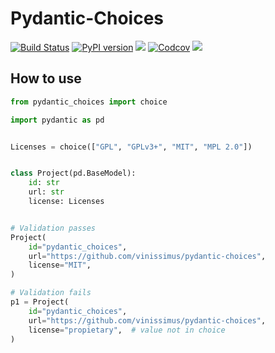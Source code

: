 # Pydantic-Choices

[![Build Status](https://travis-ci.com/vinissimus/pydantic-choices.svg?branch=master)](https://travis-ci.com/vinissimus/pydantic-choices) [![PyPI version](https://badge.fury.io/py/pydantic-choices.svg)](https://badge.fury.io/py/pydantic-choices) ![](https://img.shields.io/pypi/pyversions/pydantic-choices.svg) [![Codcov](https://codecov.io/gh/vinissimus/pydantic-choices/branch/master/graph/badge.svg)](https://codecov.io/gh/vinissimus/pydantic-choices/branch/master) ![](https://img.shields.io/github/license/vinissimus/pydantic-choices)

## How to use

```python
from pydantic_choices import choice

import pydantic as pd


Licenses = choice(["GPL", "GPLv3+", "MIT", "MPL 2.0"])


class Project(pd.BaseModel):
    id: str
    url: str
    license: Licenses


# Validation passes
Project(
    id="pydantic_choices",
    url="https://github.com/vinissimus/pydantic-choices",
    license="MIT",
)

# Validation fails
p1 = Project(
    id="pydantic_choices",
    url="https://github.com/vinissimus/pydantic-choices",
    license="propietary",  # value not in choice
)
```
